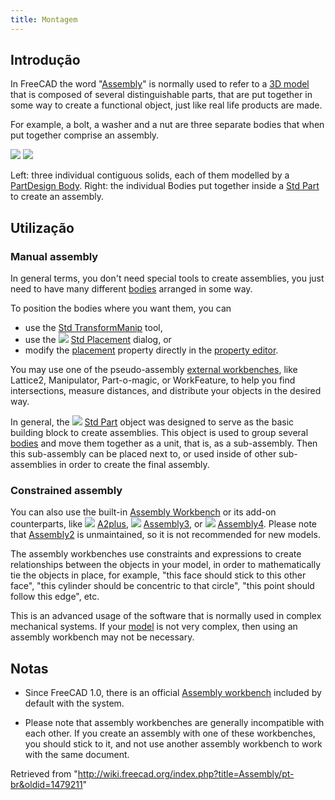 ```yaml
---
title: Montagem
---
```

## Introdução

In FreeCAD the word "[Assembly](/Assembly "Assembly")" is normally used to refer to a [3D model](/Model "Model") that is composed of several distinguishable parts, that are put together in some way to create a functional object, just like real life products are made.

For example, a bolt, a washer and a nut are three separate bodies that when put together comprise an assembly.

![](/images/PartDesign_Body_contiguous_separate.png) ![](/images/PartDesign_Body_contiguous_assembly.png)

Left: three individual contiguous solids, each of them modelled by a [PartDesign Body](/PartDesign_Body "PartDesign Body"). Right: the individual Bodies put together inside a [Std Part](/Std_Part "Std Part") to create an assembly.

## Utilização

### Manual assembly

In general terms, you don't need special tools to create assemblies, you just need to have many different [bodies](/Body "Body") arranged in some way.

To position the bodies where you want them, you can

* use the [Std TransformManip](/Std_TransformManip "Std TransformManip") tool,
* use the ![](/images/Std_Placement.svg) [Std Placement](/Std_Placement "Std Placement") dialog, or
* modify the [placement](/Placement "Placement") property directly in the [property editor](/Property_editor "Property editor").

You may use one of the pseudo-assembly [external workbenches](/External_workbenches "External workbenches"), like Lattice2, Manipulator, Part-o-magic, or WorkFeature, to help you find intersections, measure distances, and distribute your objects in the desired way.

In general, the ![](/images/Std_Part.svg) [Std Part](/Std_Part "Std Part") object was designed to serve as the basic building block to create assemblies. This object is used to group several [bodies](/Body "Body") and move them together as a unit, that is, as a sub-assembly. Then this sub-assembly can be placed next to, or used inside of other sub-assemblies in order to create the final assembly.

### Constrained assembly

You can also use the built-in [Assembly Workbench](/Assembly_Workbench "Assembly Workbench") or its add-on counterparts, like ![](/images/A2p_workbench.svg) [A2plus](/A2plus_Workbench "A2plus Workbench"), ![](/images/Assembly3_workbench_icon.svg) [Assembly3](/Assembly3_Workbench "Assembly3 Workbench"), or ![](/images/Assembly4_workbench_icon.svg) [Assembly4](/Assembly4_Workbench "Assembly4 Workbench"). Please note that [Assembly2](/Assembly2_Workbench "Assembly2 Workbench") is unmaintained, so it is not recommended for new models.

The assembly workbenches use constraints and expressions to create relationships between the objects in your model, in order to mathematically tie the objects in place, for example, "this face should stick to this other face", "this cylinder should be concentric to that circle", "this point should follow this edge", etc.

This is an advanced usage of the software that is normally used in complex mechanical systems. If your [model](/Model "Model") is not very complex, then using an assembly workbench may not be necessary.

## Notas

* Since FreeCAD 1.0, there is an official [Assembly workbench](/Assembly_Workbench "Assembly Workbench") included by default with the system.

* Please note that assembly workbenches are generally incompatible with each other. If you create an assembly with one of these workbenches, you should stick to it, and not use another assembly workbench to work with the same document.

Retrieved from "<http://wiki.freecad.org/index.php?title=Assembly/pt-br&oldid=1479211>"